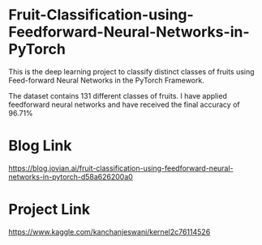 # Fruit-Classification-using-Feedforward-Neural-Networks-in-PyTorch

This is the deep learning project to classify distinct classes of fruits using Feed-forward Neural Networks in the PyTorch Framework.

The dataset contains 131 different classes of fruits. I have applied feedforward neural networks and have received the final accuracy of 96.71%

# **Blog Link**
https://blog.jovian.ai/fruit-classification-using-feedforward-neural-networks-in-pytorch-d58a626200a0

# **Project Link**
https://www.kaggle.com/kanchanjeswani/kernel2c76114526
